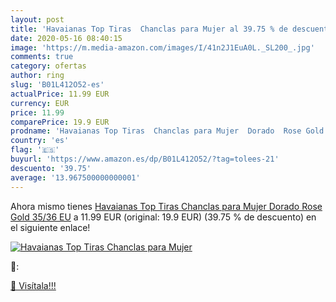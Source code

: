 ```yaml
---
layout: post
title: 'Havaianas Top Tiras  Chanclas para Mujer al 39.75 % de descuento'
date: 2020-05-16 08:40:15
image: 'https://m.media-amazon.com/images/I/41n2J1EuA0L._SL200_.jpg'
comments: true
category: ofertas
author: ring
slug: 'B01L412O52-es'
actualPrice: 11.99 EUR
currency: EUR
price: 11.99
comparePrice: 19.9 EUR
prodname: 'Havaianas Top Tiras  Chanclas para Mujer  Dorado  Rose Gold   35/36 EU'
country: 'es'
flag: '🇪🇸'
buyurl: 'https://www.amazon.es/dp/B01L412O52/?tag=tolees-21'
descuento: '39.75'
average: '13.967500000000001'
---
```


Ahora mismo tienes [Havaianas Top Tiras  Chanclas para Mujer  Dorado  Rose Gold   35/36 EU](https://www.amazon.es/dp/B01L412O52/?tag=tolees-21) a 11.99 EUR (original: 19.9 EUR) (39.75 %  de descuento) en el siguiente enlace!

[![Havaianas Top Tiras  Chanclas para Mujer](https://m.media-amazon.com/images/I/41n2J1EuA0L._SL200_.jpg)](https://www.amazon.es/dp/B01L412O52/?tag=tolees-21)

🔎:


[🛒 Visítala!!!](https://www.amazon.es/dp/B01L412O52/?tag=tolees-21)
